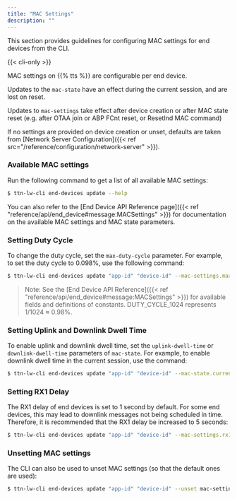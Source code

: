 ```yaml
---
title: "MAC Settings"
description: ""
---
```


This section provides guidelines for configuring MAC settings for end devices from the CLI.

<!--more-->

{{< cli-only >}}

MAC settings on {{% tts %}} are configurable per end device.

Updates to the `mac-state` have an effect during the current session, and are lost on reset.

Updates to `mac-settings` take effect after device creation or after MAC state reset (e.g. after OTAA join or ABP FCnt reset, or ResetInd MAC command)

If no settings are provided on device creation or unset, defaults are taken from [Network Server Configuration]({{< ref src="/reference/configuration/network-server" >}}).

### Available MAC settings

Run the following command to get a list of all available MAC settings:

```bash
$ ttn-lw-cli end-devices update --help
```

You can also refer to the [End Device API Reference page]({{< ref "reference/api/end_device#message:MACSettings" >}}) for documentation on the available MAC settings and MAC state parameters.

### Setting Duty Cycle

To change the duty cycle, set the `max-duty-cycle` parameter. For example, to set the duty cycle to 0.098%, use the following command:

```bash
$ ttn-lw-cli end-devices update "app-id" "device-id" --mac-settings.max-duty-cycle DUTY_CYCLE_1024
```

>Note: See the [End Device API Reference]({{< ref "reference/api/end_device#message:MACSettings" >}}) for available fields and definitions of constants. DUTY_CYCLE_1024 represents 1/1024 ≈ 0.98%.

### Setting Uplink and Downlink Dwell Time

To enable uplink and downlink dwell time, set the `uplink-dwell-time` or `downlink-dwell-time` parameters of `mac-state`. For example, to enable downlink dwell time in the current session, use the command:

```bash
$ ttn-lw-cli end-devices update "app-id" "device-id" --mac-state.current-parameters.downlink_dwell_time true 
```

### Setting RX1 Delay

The RX1 delay of end devices is set to 1 second by default. For some end devices, this may lead to downlink messages not being scheduled in time. Therefore, it is recommended that the RX1 delay be increased to 5 seconds:

```bash
$ ttn-lw-cli end-devices update "app-id" "device-id" --mac-settings.rx1-delay RX_DELAY_5
```

### Unsetting MAC settings

The CLI can also be used to unset MAC settings (so that the default ones are used):

```bash
$ ttn-lw-cli end-devices update "app-id" "device-id" --unset mac-settings.rx1-delay
```
